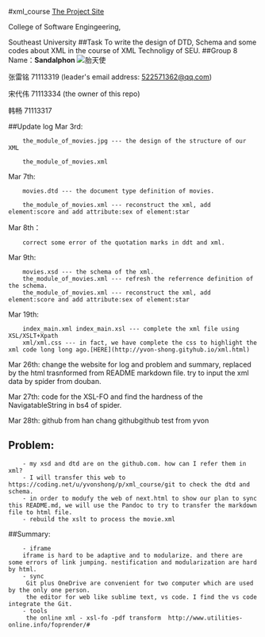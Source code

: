#xml_course
[The Project Site](http://songdaiwei.github.io/xml-course/index.html)

College of Software Engingeering, 

Southeast University
##Task
To write the design of DTD, Schema and some codes about XML in the course of XML Technoligy of SEU.
##Group 8 Name：**Sandalphon**
![胎天使](http://h.hiphotos.baidu.com/baike/w%3D268/sign=1a9f33c17f899e51788e3d127aa7d990/f703738da97739129c7e655dfc198618367ae2b6.jpg)

张雷铭 71113319 (leader's email address: 522571362@qq.com) 

宋代伟 71113334 (the owner of this repo) 

韩畅 71113317

 







##Update log
Mar 3rd: 

		the_module_of_movies.jpg --- the design of the structure of our XML
      
    	the_module_of_movies.xml
Mar 7th:

		movies.dtd --- the document type definition of movies.

		the_module_of_movies.xml --- reconstruct the xml, add element:score and add attribute:sex of element:star

Mar 8th：

		correct some error of the quotation marks in ddt and xml.
Mar 9th:
	
		movies.xsd --- the schema of the xml.
		the_module_of_movies.xml --- refresh the referrence definition of the schema.
		the_module_of_movies.xml --- reconstruct the xml, add element:score and add attribute:sex of element:star
Mar 19th:

        index_main.xml index_main.xsl --- complete the xml file using XSL/XSLT+Xpath
        xml/xml.css --- in fact, we have complete the css to highlight the xml code long long ago.[HERE](http://yvon-shong.gityhub.io/xml.html)
        
Mar 26th:
        change the website for log and problem and summary, replaced by the html trasnformed from README markdown file. 
        try to input the xml data by spider from douban.
        
Mar 27th:
        code for the XSL-FO and find the hardness of the NavigatableString in bs4 of spider.
  

Mar 28th:
		github from han chang
		githubgithub test from yvon

## Problem:

		- my xsd and dtd are on the github.com. how can I refer them in xml?
		- I will transfer this web to https://coding.net/u/yvonshong/p/xml_course/git to check the dtd and schema.
        - in order to modufy the web of next.html to show our plan to sync this README.md, we will use the Pandoc to try to transfer the markdown file to html file.
        - rebuild the xslt to process the movie.xml 

##Summary:

        - iframe
        iframe is hard to be adaptive and to modularize. and there are some errors of link jumping. nestification and modularization are hard by html.
		- sync
         Git plus OneDrive are convenient for two computer which are used by the only one person.
		 the editor for web like sublime text, vs code. I find the vs code integrate the Git.
        - tools
         the online xml - xsl-fo -pdf transform  http://www.utilities-online.info/foprender/#

